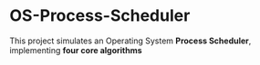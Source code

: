 # OS-Process-Scheduler
This project simulates an Operating System **Process Scheduler**, implementing **four core algorithms**
